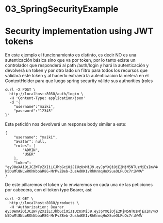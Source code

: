 # 03_SpringSecurityExample
# Security implementation using JWT tokens

En este ejemplo el funcionamiento es distinto, es decir NO es una autenticación básica
sino que va por token, por lo tanto existe un controlador que responderá al path /auth/login
y hará la autenticación y devolverá un token y por otro lado un filtro para todos los recursos 
que validará este token y al hacerlo extraerá la autenticacion la meterá en el ContextHolder
para que luego spring security válide sus authorities (roles
```
curl -X POST \
  http://localhost:8080/auth/login \
  -H 'Content-Type: application/json' 
  -d '{
	"username":"maiki",
	"password":"12345"
}'
```
Esta petición nos devolverá un response body similar a este:
```
{
    "username": "maiki",
    "avatar": null,
    "roles": [
        "ADMIN",
        "USER"
    ],
    "token": "eyJ0eXAiOiJCZWFyZXIiLCJhbGciOiJIUzUxMiJ9.eyJpYXQiOjE2MjM5NTUzMjEsImV4cCI6MTYyNDgxOTMyMSwic3ViIjoiOTk5OSIsImZ1bGxOYW1lIjoibWFpa2kiLCJyb2xlcyI6IlVTRVIsQURNSU4ifQ.S0fh1_ehE5G0r1TeniiMQb-k5DuMl8NLwROhNboaR8G-MrPvZ8eb-ZusAdKK1vRhKnmqHnXSueOLFuOc7riNWA"
}
```
De este pillaremos el token y lo enviaremos en cada una de las peticiones por cabecera, con el token type Bearer, así:
```
curl -X GET \
  http://localhost:8080/products \
  -H 'Authorization: Bearer eyJ0eXAiOiJCZWFyZXIiLCJhbGciOiJIUzUxMiJ9.eyJpYXQiOjE2MjM5NTUzMjEsImV4cCI6MTYyNDgxOTMyMSwic3ViIjoiOTk5OSIsImZ1bGxOYW1lIjoibWFpa2kiLCJyb2xlcyI6IlVTRVIsQURNSU4ifQ.S0fh1_ehE5G0r1TeniiMQb-k5DuMl8NLwROhNboaR8G-MrPvZ8eb-ZusAdKK1vRhKnmqHnXSueOLFuOc7riNWA' 
```